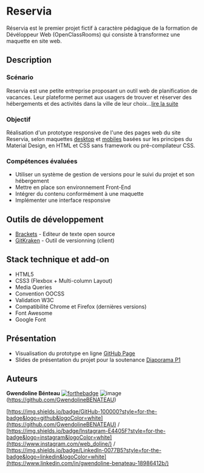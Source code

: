 # Reservia
Réservia est le premier projet fictif à caractère pédagique de la formation de Dévéloppeur Web (OpenClassRooms) qui consiste à transformez une maquette en site web.

## Description
### Scénario
Reservia est une petite entreprise proposant un outil web de planification de vacances. Leur plateforme permet aux usagers de trouver et réserver des hébergements et des activités dans la ville de leur choix...[lire la suite](https://github.com/GwendolineBENATEAU/GwendolineBenateau_2_23122020/blob/master/design/maquettes_desktop.png)

### Objectif
Réalisation d'un prototype responsive de l'une des pages web du site Reservia, selon maquettes [desktop](https://github.com/GwendolineBENATEAU/GwendolineBenateau_2_23122020/blob/master/design/maquettes_desktop.png) et [mobiles](https://github.com/GwendolineBENATEAU/GwendolineBenateau_2_23122020/blob/master/design/maquette_iphone8.png) basées sur les principes du Material Design, en HTML et CSS sans framework ou pré-compilateur CSS.

### Compétences évaluées
- Utiliser un système de gestion de versions pour le suivi du projet et son hébergement
- Mettre en place son environnement Front-End
- Intégrer du contenu conformément à une maquette
- Implémenter une interface responsive


## Outils de développement
- [Brackets](https://brackets.io/) - Editeur de texte open source
- [GitKraken](https://www.gitkraken.com/) - Outil de versionning (client)

## Stack technique et add-on
- HTML5
- CSS3 (Flexbox + Multi-column Layout)
- Media Queries
- Convention OOCSS
- Validation W3C
- Compatibilité Chrome et Firefox (dernières versions)
- Font Awesome 
- Google Font

## Présentation
- Visualisation du prototype en ligne [GitHub Page](https://gwendolinebenateau.github.io/GwendolineBenateau_2_23122020/)
- Slides de présentation du projet pour la soutenance [Diaporama P1](https://www.canva.com/design/DAEUuQVDajs/yBXliDr-x9TNP3d36TNQZw/view?utm_content=DAEUuQVDajs&utm_campaign=designshare&utm_medium=link&utm_source=sharebutton)

## Auteurs
**Gwendoline Bénteau**
[![forthebadge](http://forthebadge.com/images/badges/built-with-love.svg)](http://forthebadge.com)
![image]({[https://img.shields.io/badge/GitHub-100000?style=for-the-badge&logo=github&logoColor=white})(https://github.com/GwendolineBENATEAU)

[https://img.shields.io/badge/GitHub-100000?style=for-the-badge&logo=github&logoColor=white](https://github.com/GwendolineBENATEAU) / [https://img.shields.io/badge/Instagram-E4405F?style=for-the-badge&logo=instagram&logoColor=white](https://www.instagram.com/web_doline/) / [https://img.shields.io/badge/LinkedIn-0077B5?style=for-the-badge&logo=linkedin&logoColor=white](https://www.linkedin.com/in/gwendoline-benateau-18986412b/)
